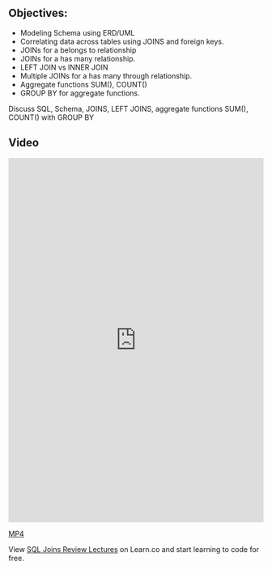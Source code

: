 ## Objectives:

* Modeling Schema using ERD/UML
* Correlating data across tables using JOINS and foreign keys.
* JOINs for a belongs to relationship
* JOINs for a has many relationship.
* LEFT JOIN vs INNER JOIN
* Multiple JOINs for a has many through relationship.
* Aggregate functions SUM(), COUNT()
* GROUP BY for aggregate functions.

Discuss SQL, Schema, JOINS, LEFT JOINS, aggregate functions SUM(), COUNT() with GROUP BY

## Video

<iframe width="100%" height="720" src="https://www.youtube.com/embed/qfB1MRnzk4g?rel=0&amp;showinfo=0" frameborder="0" allowfullscreen></iframe>

[MP4](http://learn-co-videos.s3.amazonaws.com/sql/live-lectures/SQL.Joins-E-Commerce.Model.mp4)
<p data-visibility='hidden'>View <a href='https://learn.co/lessons/sql-joins-review-lectures'>SQL Joins Review Lectures</a> on Learn.co and start learning to code for free.</p>
